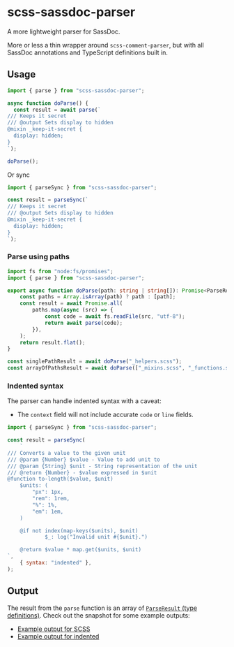 # scss-sassdoc-parser

A more lightweight parser for SassDoc.

More or less a thin wrapper around `scss-comment-parser`, but with all SassDoc annotations and TypeScript definitions built in.

## Usage

```ts
import { parse } from "scss-sassdoc-parser";

async function doParse() {
  const result = await parse(`
/// Keeps it secret
/// @output Sets display to hidden
@mixin _keep-it-secret {
  display: hidden;
}
`);

doParse();
```

Or sync

```ts
import { parseSync } from "scss-sassdoc-parser";

const result = parseSync(`
/// Keeps it secret
/// @output Sets display to hidden
@mixin _keep-it-secret {
  display: hidden;
}
`);
```

### Parse using paths

```ts
import fs from "node:fs/promises";
import { parse } from "scss-sassdoc-parser";

export async function doParse(path: string | string[]): Promise<ParseResult[]> {
	const paths = Array.isArray(path) ? path : [path];
	const result = await Promise.all(
		paths.map(async (src) => {
			const code = await fs.readFile(src, "utf-8");
			return await parse(code);
		}),
	);
	return result.flat();
}

const singlePathResult = await doParse("_helpers.scss");
const arrayOfPathsResult = await doParse(["_mixins.scss", "_functions.scss"]);
```

### Indented syntax

The parser can handle indented syntax with a caveat:

- The `context` field will not include accurate `code` or `line` fields.

```js
import { parseSync } from "scss-sassdoc-parser";

const result = parseSync(
	`
/// Converts a value to the given unit
/// @param {Number} $value - Value to add unit to
/// @param {String} $unit - String representation of the unit
/// @return {Number} - $value expressed in $unit
@function to-length($value, $unit)
	$units: (
		"px": 1px,
		"rem": 1rem,
		"%": 1%,
		"em": 1em,
	)

	@if not index(map-keys($units), $unit)
			$_: log("Invalid unit #{$unit}.")

	@return $value * map.get($units, $unit)
`,
	{ syntax: "indented" },
);
```

## Output

The result from the `parse` function is an array of [`ParseResult` (type definitions)](/src/types.ts#L87). Check out the snapshot for some example outputs:

- [Example output for SCSS](/src/sassdoc-parser.test.ts)
- [Example output for indented](/src/sassdoc-parser-indented.test.ts)
